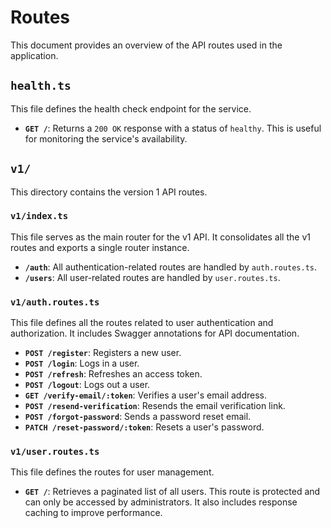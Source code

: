# Routes

This document provides an overview of the API routes used in the application.

## `health.ts`

This file defines the health check endpoint for the service.

- **`GET /`**: Returns a `200 OK` response with a status of `healthy`. This is useful for monitoring the service's availability.

## `v1/`

This directory contains the version 1 API routes.

### `v1/index.ts`

This file serves as the main router for the v1 API. It consolidates all the v1 routes and exports a single router instance.

- **`/auth`**: All authentication-related routes are handled by `auth.routes.ts`.
- **`/users`**: All user-related routes are handled by `user.routes.ts`.

### `v1/auth.routes.ts`

This file defines all the routes related to user authentication and authorization. It includes Swagger annotations for API documentation.

- **`POST /register`**: Registers a new user.
- **`POST /login`**: Logs in a user.
- **`POST /refresh`**: Refreshes an access token.
- **`POST /logout`**: Logs out a user.
- **`GET /verify-email/:token`**: Verifies a user's email address.
- **`POST /resend-verification`**: Resends the email verification link.
- **`POST /forgot-password`**: Sends a password reset email.
- **`PATCH /reset-password/:token`**: Resets a user's password.

### `v1/user.routes.ts`

This file defines the routes for user management.

- **`GET /`**: Retrieves a paginated list of all users. This route is protected and can only be accessed by administrators. It also includes response caching to improve performance.
